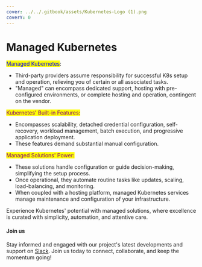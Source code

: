 ```yaml
---
cover: ../../.gitbook/assets/Kubernetes-Logo (1).png
coverY: 0
---
```


# Managed Kubernetes

<mark style="color:blue;">Managed Kubernetes</mark>:

* Third-party providers assume responsibility for successful K8s setup and operation, relieving you of certain or all associated tasks.
* "Managed" can encompass dedicated support, hosting with pre-configured environments, or complete hosting and operation, contingent on the vendor.

<mark style="color:purple;">Kubernetes' Built-in Features:</mark>

* Encompasses scalability, detached credential configuration, self-recovery, workload management, batch execution, and progressive application deployment.
* These features demand substantial manual configuration.

<mark style="color:purple;">Managed Solutions' Power:</mark>

* These solutions handle configuration or guide decision-making, simplifying the setup process.
* Once operational, they automate routine tasks like updates, scaling, load-balancing, and monitoring.
* When coupled with a hosting platform, managed Kubernetes services manage maintenance and configuration of your infrastructure.

Experience Kubernetes' potential with managed solutions, where excellence is curated with simplicity, automation, and attentive care.

#### Join us

Stay informed and engaged with our project's latest developments and support on [Slack](https://app.slack.com/client/T04QS32JX6E/C04QKEWE146). Join us today to connect, collaborate, and keep the momentum going! &#x20;
